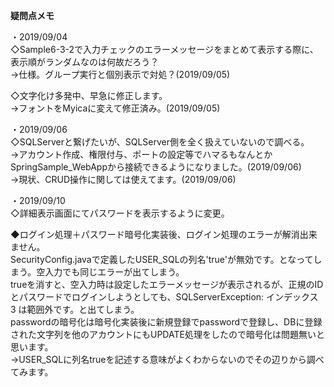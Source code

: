 **疑問点メモ**  

・2019/09/04  
◇Sample6-3-2で入力チェックのエラーメッセージをまとめて表示する際に、表示順がランダムなのは何故だろう？  
→仕様。グループ実行と個別表示で対処？(2019/09/05)

◇文字化け多発中、早急に修正します。  
→フォントをMyicaに変えて修正済み。(2019/09/05)  

・2019/09/06  
◇SQLServerと繋げたいが、SQLServer側を全く扱えていないので調べる。  
→アカウント作成、権限付与、ポートの設定等でハマるもなんとかSpringSample_WebAppから接続できるようになりました。(2019/09/06)  
→現状、CRUD操作に関しては使えてます。(2019/09/06)

・2019/09/10  
◇詳細表示画面にてパスワードを表示するように変更。

◆ログイン処理＋パスワード暗号化実装後、ログイン処理のエラーが解消出来ません。  
SecurityConfig.javaで定義したUSER_SQLの列名'true'が無効です。となってしまう。空入力でも同じエラーが出てしまう。  
trueを消すと、空入力時は設定したエラーメッセージが表示されるが、正規のIDとパスワードでログインしようとしても、SQLServerException: インデックス 3 は範囲外です。と出てしまう。  
passwordの暗号化は暗号化実装後に新規登録でpasswordで登録し、DBに登録された文字列を他のアカウントにもUPDATE処理をしたので暗号化は問題無いと思います。  
→USER_SQLに列名trueを記述する意味がよくわからないのでその辺りから調べてみます。